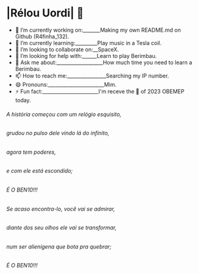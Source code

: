 # |Rélou Uordi| 👋

- 🔭 I’m currently working on:_______Making my own README.md on Github (R4finha_132).
- 🌱 I’m currently learning:_________Play music in a Tesla coil.
- 👯 I’m looking to collaborate on:__SpaceX.
- 🤔 I’m looking for help with:______Learn to play Berimbau.
- 💬 Ask me about:___________________How much time you need to learn a Berimbau.
- 📫 How to reach me:________________Searching my IP number.
- 😄 Pronouns:_______________________Mim.
- ⚡ Fun fact:_______________________I'm receve the 🥉 of 2023 OBEMEP today.





###### *A história começou com um relógio esquisito,*
###### *grudou no pulso dele vindo lá do infinito,*
###### *agora tem poderes,*
###### *e com ele está escondido;*

###### *É O BEN10!!!*

###### *Se acaso encontra-lo, você vai se admirar,*
###### *diante dos seu olhos ele vai se transformar,*
###### *num ser alienígena que bota pra quebrar;*

###### *É O BEN10!!!*
